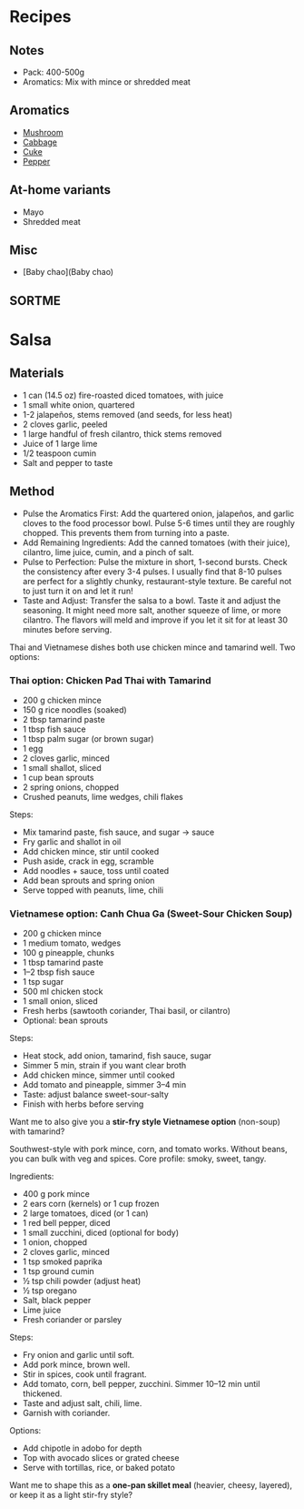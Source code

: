 # Recipes
## Notes
* Pack: 400-500g
* Aromatics: Mix with mince or shredded meat

## Aromatics
* [Mushroom](Mushroom)
* [Cabbage](Cabbage)
* [Cuke](Cuke)
* [Pepper](Peppers)

## At-home variants
* Mayo
* Shredded meat

## Misc
* [Baby chao](Baby chao)

## SORTME

# Salsa
## Materials
* 1 can (14.5 oz) fire-roasted diced tomatoes, with juice
* 1 small white onion, quartered
* 1-2 jalapeños, stems removed (and seeds, for less heat)
* 2 cloves garlic, peeled
* 1 large handful of fresh cilantro, thick stems removed
* Juice of 1 large lime
* 1/2 teaspoon cumin
* Salt and pepper to taste

## Method
* Pulse the Aromatics First: Add the quartered onion, jalapeños, and garlic cloves to the food processor bowl. Pulse 5-6 times until they are roughly chopped. This prevents them from turning into a paste.
* Add Remaining Ingredients: Add the canned tomatoes (with their juice), cilantro, lime juice, cumin, and a pinch of salt.
* Pulse to Perfection: Pulse the mixture in short, 1-second bursts. Check the consistency after every 3-4 pulses. I usually find that 8-10 pulses are perfect for a slightly chunky, restaurant-style texture. Be careful not to just turn it on and let it run!
* Taste and Adjust: Transfer the salsa to a bowl. Taste it and adjust the seasoning. It might need more salt, another squeeze of lime, or more cilantro. The flavors will meld and improve if you let it sit for at least 30 minutes before serving.


Thai and Vietnamese dishes both use chicken mince and tamarind well. Two options:

### Thai option: Chicken Pad Thai with Tamarind

* 200 g chicken mince
* 150 g rice noodles (soaked)
* 2 tbsp tamarind paste
* 1 tbsp fish sauce
* 1 tbsp palm sugar (or brown sugar)
* 1 egg
* 2 cloves garlic, minced
* 1 small shallot, sliced
* 1 cup bean sprouts
* 2 spring onions, chopped
* Crushed peanuts, lime wedges, chili flakes

Steps:

* Mix tamarind paste, fish sauce, and sugar → sauce
* Fry garlic and shallot in oil
* Add chicken mince, stir until cooked
* Push aside, crack in egg, scramble
* Add noodles + sauce, toss until coated
* Add bean sprouts and spring onion
* Serve topped with peanuts, lime, chili

### Vietnamese option: Canh Chua Ga (Sweet-Sour Chicken Soup)

* 200 g chicken mince
* 1 medium tomato, wedges
* 100 g pineapple, chunks
* 1 tbsp tamarind paste
* 1–2 tbsp fish sauce
* 1 tsp sugar
* 500 ml chicken stock
* 1 small onion, sliced
* Fresh herbs (sawtooth coriander, Thai basil, or cilantro)
* Optional: bean sprouts

Steps:

* Heat stock, add onion, tamarind, fish sauce, sugar
* Simmer 5 min, strain if you want clear broth
* Add chicken mince, simmer until cooked
* Add tomato and pineapple, simmer 3–4 min
* Taste: adjust balance sweet-sour-salty
* Finish with herbs before serving

Want me to also give you a **stir-fry style Vietnamese option** (non-soup) with tamarind?



Southwest-style with pork mince, corn, and tomato works. Without beans, you can bulk with veg and spices. Core profile: smoky, sweet, tangy.

Ingredients:

* 400 g pork mince
* 2 ears corn (kernels) or 1 cup frozen
* 2 large tomatoes, diced (or 1 can)
* 1 red bell pepper, diced
* 1 small zucchini, diced (optional for body)
* 1 onion, chopped
* 2 cloves garlic, minced
* 1 tsp smoked paprika
* 1 tsp ground cumin
* ½ tsp chili powder (adjust heat)
* ½ tsp oregano
* Salt, black pepper
* Lime juice
* Fresh coriander or parsley

Steps:

* Fry onion and garlic until soft.
* Add pork mince, brown well.
* Stir in spices, cook until fragrant.
* Add tomato, corn, bell pepper, zucchini. Simmer 10–12 min until thickened.
* Taste and adjust salt, chili, lime.
* Garnish with coriander.

Options:

* Add chipotle in adobo for depth
* Top with avocado slices or grated cheese
* Serve with tortillas, rice, or baked potato

Want me to shape this as a **one-pan skillet meal** (heavier, cheesy, layered), or keep it as a light stir-fry style?
